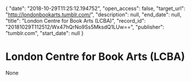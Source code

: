 {
  "date": "2018-10-29T11:25:12.194752", 
  "open_access": false, 
  "target_url": "http://londonbookarts.tumblr.com/", 
  "description": null, 
  "end_date": null, 
  "title": "London Centre for Book Arts (LCBA)", 
  "record_id": "20181029T112512/Wx47hQrNo9Ss5MksdQ1LUw==", 
  "publisher": "tumblr.com", 
  "start_date": null
}

# London Centre for Book Arts (LCBA)

None